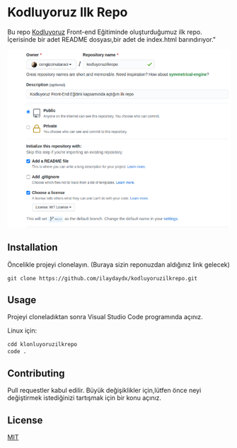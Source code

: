 # Kodluyoruz Ilk Repo

Bu repo [Kodluyoruz](https://www.kodluyoruz.org/) Front-end Eğitiminde oluşturduğumuz ilk repo. İçerisinde bir adet README dosyası,bir adet de index.html barındırıyor."

![image](https://github.com/Kodluyoruz/taskforce/blob/main/git/odev1/figures/github.png?raw=true)

## Installation

Öncelikle projeyi clonelayın. (Buraya sizin reponuzdan aldığınız link gelecek)

```
git clone https://github.com/ilaydaydx/kodluyoruzilkrepo.git
```


## Usage

Projeyi cloneladıktan sonra Visual Studio Code programında açınız.

Linux için:

```
cdd klonluyoruzilkrepo
code .
```


## Contributing

Pull requestler kabul edilir. Büyük değişiklikler için,lütfen önce neyi değiştirmek istediğinizi tartışmak için bir konu açınız.


## License

[MIT](https://choosealicense.com/licenses/mit/)

